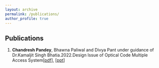 ```yaml
---
layout: archive
permalink: /publications/
author_profile: true
---
```


<h2>  Publications </h2>

1. **Chandresh Pandey**, Bhawna Paliwal and Divya Pant under guidance of Dr.Kamaljit Singh Bhatia.2022.Design Issue of Optical Code Multiple Access System[[pdf](https://github.com/cheenu080/chandresh-pandey.github.io/blob/main/files/ocdma.pdf)],  [[ppt](https://github.com/cheenu080/chandresh-pandey.github.io/blob/main/files/ocdma.pptx)]
